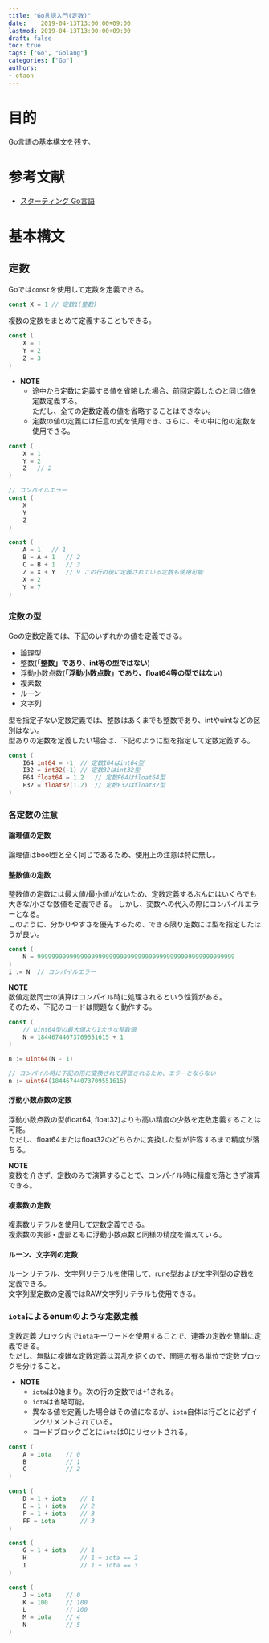 ```yaml
---
title: "Go言語入門(定数)"
date:    2019-04-13T13:00:00+09:00
lastmod: 2019-04-13T13:00:00+09:00
draft: false
toc: true
tags: ["Go", "Golang"]
categories: ["Go"]
authors:
- otaon
---
```


# 目的
Go言語の基本構文を残す。

# 参考文献
- [スターティング Go言語](https://www.shoeisha.co.jp/book/detail/9784798142418)

# 基本構文
## 定数
Goでは`const`を使用して定数を定義できる。

```go
const X = 1	// 定数1(整数)
```

複数の定数をまとめて定義することもできる。

```go
const (
	X = 1
	Y = 2
	Z = 3
)
```

- **NOTE**  
  - 途中から定数に定義する値を省略した場合、前回定義したのと同じ値を定数定義する。  
    ただし、全ての定数定義の値を省略することはできない。
  - 定数の値の定義には任意の式を使用でき、さらに、その中に他の定数を使用できる。

```go
const (
	X = 1
	Y = 2
	Z	// 2
)

// コンパイルエラー
const (
	X
	Y
	Z
)

const (
	A = 1	// 1
	B = A + 1	// 2
	C = B + 1	// 3
	Z = X + Y	// 9 この行の後に定義されている定数も使用可能
	X = 2
	Y = 7
)
```

### 定数の型
Goの定数定義では、下記のいずれかの値を定義できる。

- 論理型
- 整数(**「整数」であり、int等の型ではない**)
- 浮動小数点数(**「浮動小数点数」であり、float64等の型ではない**)
- 複素数
- ルーン
- 文字列

型を指定子ない定数定義では、整数はあくまでも整数であり、intやuintなどの区別はない。  
型ありの定数を定義したい場合は、下記のように型を指定して定数定義する。

```go
const (
	I64 int64 = -1	// 定数I64はint64型
	I32 = int32(-1)	// 定数32はint32型
	F64 float64 = 1.2	// 定数F64はfloat64型
	F32 = float32(1.2)	// 定数F32はfloat32型
)
```

### 各定数の注意
#### 論理値の定数
論理値はbool型と全く同じであるため、使用上の注意は特に無し。

#### 整数値の定数
整数値の定数には最大値/最小値がないため、定数定義するぶんにはいくらでも大きな/小さな数値を定義できる。
しかし、変数への代入の際にコンパイルエラーとなる。  
このように、分かりやすさを優先するため、できる限り定数には型を指定したほうが良い。

```go
const (
	N = 9999999999999999999999999999999999999999999999999999999
)
i := N	// コンパイルエラー
```

**NOTE**  
数値定数同士の演算はコンパイル時に処理されるという性質がある。  
そのため、下記のコードは問題なく動作する。

```go
const (
	// uint64型の最大値より1大きな整数値
	N = 18446744073709551615 + 1
)

n := uint64(N - 1)

// コンパイル時に下記の形に変換されて評価されるため、エラーとならない
n := uint64(18446744073709551615)
```

#### 浮動小数点数の定数
浮動小数点数の型(float64, float32)よりも高い精度の少数を定数定義することは可能。  
ただし、float64またはfloat32のどちらかに変換した型が許容するまで精度が落ちる。

**NOTE**  
変数を介さず、定数のみで演算することで、コンパイル時に精度を落とさず演算できる。

#### 複素数の定数
複素数リテラルを使用して定数定義できる。  
複素数の実部・虚部ともに浮動小数点数と同様の精度を備えている。

#### ルーン、文字列の定数
ルーンリテラル、文字列リテラルを使用して、rune型および文字列型の定数を定義できる。  
文字列型定数の定義ではRAW文字列リテラルも使用できる。

### `iota`によるenumのような定数定義
定数定義ブロック内で`iota`キーワードを使用することで、連番の定数を簡単に定義できる。  
ただし、無駄に複雑な定数定義は混乱を招くので、関連の有る単位で定数ブロックを分けること。

- **NOTE**
  - `iota`は0始まり。次の行の定数では+1される。
  - `iota`は省略可能。
  - 異なる値を定義した場合はその値になるが、`iota`自体は行ごとに必ずインクリメントされている。
  - コードブロックごとに`iota`は0にリセットされる。

```go
const (
	A = iota	// 0
	B			// 1
	C			// 2
)

const (
	D = 1 + iota	// 1
	E = 1 + iota	// 2
	F = 1 + iota	// 3
	FF = iota		// 3
)

const (
	G = 1 + iota	// 1
	H				// 1 + iota == 2
	I				// 1 + iota == 3
)

const (
	J = iota	// 0
	K = 100		// 100
	L			// 100
	M = iota	// 4
	N			// 5
)
```

